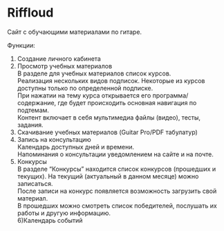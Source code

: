 # Riffloud  
Сайт с обучающими материалами по гитаре.  
  
Функции:  
1) Создание личного кабинета  
2) Просмотр учебных материалов  
В разделе для учебных материалов список курсов.  
Реализация нескольких видов подписок. Некоторые из курсов доступны только по определенной подписке.  
При нажатии на тему курса открывается его программа/содержание, где будет происходить основная навигация по подтемам.  
Контент включает в себя мультимедиа файлы (видео), тесты, задания.  
3) Скачивание учебных материалов (Guitar Pro/PDF табулатур)  
4) Запись на консультацию  
Календарь доступных дней и времени.  
Напоминания о консультации уведомлением на сайте и на почте.  
5) Конкурсы  
В разделе “Конкурсы” находится список конкурсов (прошедших и текущих). На текущий (актуальный в данном месяце) можно записаться.  
После записи на конкурс появляется возможность загрузить свой материал.  
В прошедших можно смотреть список победителей, послушать их работы и другую информацию.  
6)Календарь событий  
